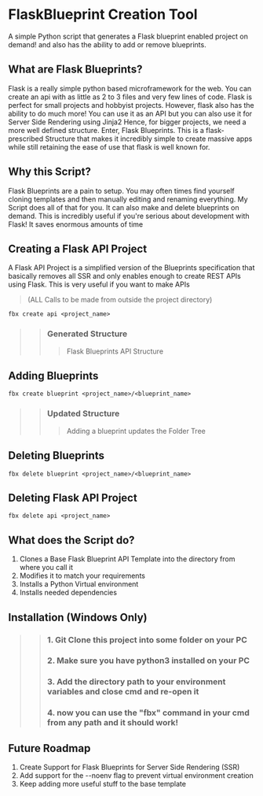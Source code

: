 # FlaskBlueprint Creation Tool
 A simple Python script that generates a Flask blueprint enabled project on demand! and also has the ability to add or remove blueprints.
 
## What are Flask Blueprints?
Flask is a really simple python based microframework for the web. You can create an api with as little as 2 to 3 files and very few lines of code. Flask is perfect for small projects and hobbyist projects. However, flask also has the ability to do much more! You can use it as an API but you can also use it for Server Side Rendering using Jinja2
Hence, for bigger projects, we need a more well defined structure. Enter, Flask Blueprints. This is a flask-prescribed Structure that makes it incredibly simple to create massive apps while still retaining the ease of use that flask is well known for. 

## Why this Script?
Flask Blueprints are a pain to setup. You may often times find yourself cloning templates and then manually editing and renaming everything. My Script does all of that for you. It can also make and delete blueprints on demand. This is incredibly useful if you're serious about development with Flask! It saves enormous amounts of time

## Creating a Flask API Project
A Flask API Project is a simplified version of the Blueprints specification that basically removes all SSR and only enables enough to create REST APIs using Flask. This is very useful if you want to make APIs
> (ALL Calls to be made from outside the project directory)

```
fbx create api <project_name>
```

>>  ### Generated Structure
>>>  Flask Blueprints API Structure
  
  
## Adding Blueprints

```
fbx create blueprint <project_name>/<blueprint_name>
```

>> ### Updated Structure
>>>  Adding a blueprint updates the Folder Tree

## Deleting Blueprints
```
fbx delete blueprint <project_name>/<blueprint_name>
```

## Deleting Flask API Project
```
fbx delete api <project_name>
```


## What does the Script do?
1. Clones a Base Flask Blueprint API Template into the directory from where you call it
2. Modifies it to match your requirements
3. Installs a Python Virtual environment
4. Installs needed dependencies



## Installation (Windows Only)
>> ### 1. Git Clone this project into some folder on your PC
>> ### 2. Make sure you have python3 installed on your PC
>> ### 3. Add the directory path to your environment variables and close cmd and re-open it
>> ### 4. now you can use the "fbx" command in your cmd from any path and it should work!


## Future Roadmap
1. Create Support for Flask Blueprints for Server Side Rendering (SSR)
2. Add support for the --noenv flag to prevent virtual environment creation
3. Keep adding more useful stuff to the base template
